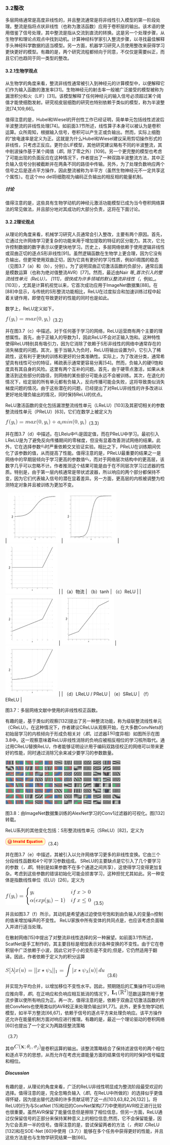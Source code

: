 ### 3.2整改

多层网络通常是高度非线性的，并且整流通常是将非线性引入模型的第一阶段处理。整流是指将点状非线性（也称为激活函数）应用于卷积层的输出。该术语的使用借鉴了信号处理，其中整流是指从交流到直流的转换。这是另一个处理步骤，从生物学和理论点观点中找到动机。计算神经科学家引入整流步骤，以寻找最佳解释手头神经科学数据的适当模型。另一方面，机器学习研究人员使用整改来获得学习更快更好的模型。有趣的是，两个研究流程都倾向于同意，不仅仅是需要纠正，而且它们也趋同于同一类型的整改。

#### 3.2.1生物学观点

从生物学的角度来看，整流非线性通常被引入到神经元的计算模型中，以便解释它们作为输入函数的激发率[31]。生物神经元的射击率一般被广泛接受的模型被称为漏泄积分和火（LIF）[31]。该模型解释了任何神经元的输入信号必须超过某个阈值才能使细胞发射。研究视皮层细胞的研究也特别依赖于类似的模型，称为半波整流[74,109,66]。

值得注意的是，Hubel和Wiesel的开创性工作已经证明，简单单元包括线性滤波后半波整流的非线性处理[74]。如前面3.1节所述，线性算子本身可以被认为是卷积运算。众所周知，根据输入信号，卷积可以产生正或负输出。然而，实际上细胞的“放电速率是定义为正。这就是为什么Hubel和Wiesel建议采用剪切操作形式的非线性，只考虑正反应。更符合LIF模型，其他研究建议略有不同的半波整流，其中削波操作基于某个阈值（_即_。除了零之外）[109]。另一个更完整的模型也考虑了可能出现的负面反应在这种情况下，作者提出了一种双路半波整流方法，其中正负输入信号分别被截断并在两条不同的路径中传输。另外，为了处理负数响应两个信号之后是逐点平方操作，因此整流被称为半平方（虽然生物神经元不一定共享这个属性）。在这个mo del将细胞视为编码正负输出的相反相的能量机制。

##### 讨论

值得注意的是，这些具有生物学动机的神经元激活功能模型已成为当今卷积网络算法的常见做法，并且部分地对其成功的大部分负责，这将在下面讨论。

#### 3.2.2理论观点

从理论的角度来看，机械学习研究人员通常会引入整改，主要有两个原因。首先，它通过允许网络学习更复杂的功能来用于增加提取的特征的区分能力。其次，它允许控制数据的数字表示以便更快地学习。历史上，多层网络依赖于使用逻辑非线性或双曲正切的逐点S形非线性[91]。虽然逻辑函数在生物学上更合理，因为它没有负输出，但更常使用双曲正切，因为它具有更好的学习性质，例如![](img/tex150.gif)周围的稳态（见图3.7（a）和（b），分别）。为了说明双曲正切激活函数的负部分，通常后面是模数运算（也称为绝对值整流AVR）[77]。然而，最近由Nair _等_首次引入的整流线性单元（ReLU）。 [111]，很快成为许多领域的默认整流非线性（_，例如_。[103]），尤其是计算机视觉以来，它首次成功应用于ImageNet数据集[88]。在[88]中显示，与传统的S形整流功能相比，ReLU在过度拟合和加速训练过程中起着关键作用，即使在导致更好的性能的同时也是如此。

数学上，ReLU定义如下，

![](img/tex151.gif)（3.2）

并在图3.7（c）中描述。对于任何基于学习的网络，ReLU运营商有两个主要的理想属性。首先，由于正输入的导数为![](img/tex9.gif)，因此ReLU不会对正输入饱和。这种特性使得ReLU特别具有吸引力，因为它消除了依赖于S形非线性的网络中通常存在的消失梯度的问题。其次，鉴于当输入为负时，ReLU将输出设置为![](img/tex150.gif)，它引入了稀疏性，这有利于更快的训练和更好的分类准确性。实际上，为了改进分类，通常希望具有线性可分的特征，稀疏表示通常更容易分离[54]。然而，负输入的硬![](img/tex150.gif)饱和度具有其自身的风险。这里有两个互补的问题。首先，由于硬零点激活，如果从未激活到这些部分的路径，则网络的某些部分可能永远不会被训练。其次，在退化的情况下，给定层的所有单元都有负输入，反向传播可能会失败，这将导致类似消失梯度问题的情况。由于这些潜在的问题，已经提出了对ReLU非线性的许多改进以更好地处理负输出的情况，同时保持ReLU的优点。

ReLU激活函数的变化包括漏泄整流线性单元（LReLU）[103]及其密切相关的参数整流线性单元（PReLU）[63]，它们在数学上被定义为

![](img/tex152.gif)（3.3）

并在图3.7（d）中描述。在LRelu中![](img/tex153.gif)是固定值，而在PReLU中学习。最初引入LReLU是为了避免反向传播期间的零梯度，但没有显着改善测试网络的结果。此外，它在选择参数![](img/tex153.gif)时严重依赖交叉验证实验。相比之下，PReLU在训练期间优化了该参数的值，从而提高了性能。值得注意的是，PReLU最重要的结果之一是网络中的早期层倾向于学习更高的参数值![](img/tex153.gif)，而对于网络层次结构中的更高层，该数字几乎可以忽略不计。作者推测这个结果可能是由于在不同层次学习过滤器的性质。特别是，由于第一层内核通常是带状滤波器，所以响应的两个部分都保持不变，因为它们代表输入信号的潜在显着差异。另一方面，更高层的内核被调整为检测特定对象并且被训练为更加不变。

| ![](img/x31.png) | ![](img/x32.png) | ![](img/x33.png) |
| （a）物流 | （b）tanh | （c）ReLU |
| ![](img/x34.png) | ![](img/x35.png) | ![](img/x36.png) |
| （d）LReLU / PReLU | （e）SReLU | （f）EReLU |

图3.7：多层网络文献中使用的非线性校正函数。

有趣的是，基于类似的观察[132]提出了另一种整流功能，称为级联整流线性单元（CReLU）。在这种情况下，作者建议CReLU从观察开始，在大多数ConvNets的初始层学习的内核倾向于形成负相关对（_即_。过滤器![](img/tex154.gif)度异相）如图所示在图3.8中。这一观察意味着ReLU非线性消除的负响应被相反相位的学习核所取代。通过用CReLU替换ReLU，作者能够证明设计用于编码双路径校正的网络可以带来更好的性能，同时通过消除冗余来减少要学习的参数数量。

![](img/x37.png)

图3.8：由ImageNet数据集训练的AlexNet学习的Conv1过滤器的可视化。图[132]转载。

ReLU系列的其他变化包括：S形整流线性单元（SReLU）[82]，定义为

![](img/tex155.gif)（3.4）

并在图3.7（e）中描述，其被引入以允许网络学习更多的非线性变换。它由三个分段线性函数和4个可学习参数组成。 SReLU的主要缺点是它引入了几个要学习的参数（_，即_。特别是如果参数不在多个通道之间共享），这使得学习变得更加复杂。考虑到这些参数的错误初始化可能会损害学习，这种担忧尤其如此。另一种变体是指数线性单位（ELU）[26]，定义为

![](img/tex156.gif)（3.5）

并且如图3.7（f）所示，其动机是希望通过迫使信号饱和到由负输入的变量![](img/tex15.gif)控制的值来增加噪声的不变性。 ReLU家族中所有变体的共同点是，也应该考虑负面输入并进行适当处理。

在散射网络[15]中提出了对整流非线性选择的另一种展望。如前面3.1节所述，ScatNet是手工制作的，其主要目标是增加表示对各种变换的不变性。由于它在卷积层中广泛依赖于小波，因此它对于小的变形是不变的;但是，它仍然适用于翻译。因此，作者依赖于定义为的积分运算

![](img/tex157.gif)（3.6）

并实现为平均合并，以增加移位不变性水平。因此，预期随后的汇集操作可以将响应推向零，_即_。在正响应和负响应相互抵消的情况下，![](img/tex158.gif)范数运算符用于整流步骤以使所有响应为正。再一次，值得注意的是，依赖于双曲正切激活函数的传统ConvNets也使用类似的AVR校正来处理负输出[91,77]。此外，更多生物学动机模型，如半平方整流[66,67]，依赖于信号的逐点平方来处理负响应。该平方操作还允许在能量机制方面对响应进行推理。有趣的是，最近一个理论驱动的卷积网络[60]也提出了一个定义为两路径整流策略

（3.7）

其中![](img/tex159.gif)是卷积运算的输出。该整流策略结合了保持滤波信号的两个相位和逐点平方的思想，从而允许在考虑光谱能量方面的结果信号的同时保护信号幅度和相位。

##### Discussion

有趣的是，从理论的角度来看，广泛的ReLU非线性明显成为整流阶段最受欢迎的选择。值得注意的是，完全忽略负输入（_即_。在ReLU中所做的）的选择似乎更值得怀疑，因为提出替代选择的许多贡献证明了这一点[103,63,82,26,132] ]。将ReLU的行为与ScatNet [15]和旧的ConvNet架构[77]中使用的AVR校正进行比较也很重要。虽然AVR保留了能量信息但是擦除了相位信息，但另一方面，ReLU通过仅保留信号的正部分来保持某种意义上的相位信息;然而，它不会保留能量，因为它会丢弃一半的信号。值得注意的是，尝试保留两者的方法（_，例如_ .CReLU [132]和在SOE-Net [60]中使用（3.7））能够在多个任务中获得更好的性能，并且这些方法是也与生物学研究结果一致[66]。